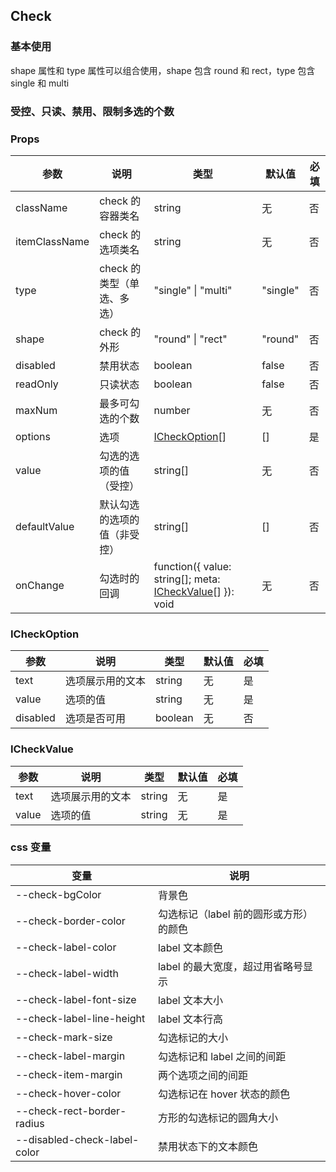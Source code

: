 ## Check

### 基本使用

shape 属性和 type 属性可以组合使用，shape 包含 round 和 rect，type 包含 single 和 multi

<code src="../demo/check/check1.tsx"></code>

### 受控、只读、禁用、限制多选的个数

<code src="../demo/check/check2.tsx"></code>

### Props

| 参数          | 说明                         | 类型                                                                     | 默认值   | 必填 |
| ------------- | ---------------------------- | ------------------------------------------------------------------------ | -------- | ---- |
| className     | check 的容器类名             | string                                                                   | 无       | 否   |
| itemClassName | check 的选项类名             | string                                                                   | 无       | 否   |
| type          | check 的类型（单选、多选）   | "single" \| "multi"                                                      | "single" | 否   |
| shape         | check 的外形                 | "round" \| "rect"                                                        | "round"  | 否   |
| disabled      | 禁用状态                     | boolean                                                                  | false    | 否   |
| readOnly      | 只读状态                     | boolean                                                                  | false    | 否   |
| maxNum        | 最多可勾选的个数             | number                                                                   | 无       | 否   |
| options       | 选项                         | [ICheckOption](#icheckoption)[]                                          | []       | 是   |
| value         | 勾选的选项的值（受控）       | string[]                                                                 | 无       | 否   |
| defaultValue  | 默认勾选的选项的值（非受控） | string[]                                                                 | []       | 否   |
| onChange      | 勾选时的回调                 | function({ value: string[]; meta: [ICheckValue](#icheckvalue)[] }): void | 无       | 否   |

### ICheckOption

| 参数     | 说明             | 类型    | 默认值 | 必填 |
| -------- | ---------------- | ------- | ------ | ---- |
| text     | 选项展示用的文本 | string  | 无     | 是   |
| value    | 选项的值         | string  | 无     | 是   |
| disabled | 选项是否可用     | boolean | 无     | 否   |

### ICheckValue

| 参数  | 说明             | 类型   | 默认值 | 必填 |
| ----- | ---------------- | ------ | ------ | ---- |
| text  | 选项展示用的文本 | string | 无     | 是   |
| value | 选项的值         | string | 无     | 是   |

### css 变量

| 变量                         | 说明                                   |
| ---------------------------- | -------------------------------------- |
| --check-bgColor              | 背景色                                 |
| --check-border-color         | 勾选标记（label 前的圆形或方形）的颜色 |
| --check-label-color          | label 文本颜色                         |
| --check-label-width          | label 的最大宽度，超过用省略号显示     |
| --check-label-font-size      | label 文本大小                         |
| --check-label-line-height    | label 文本行高                         |
| --check-mark-size            | 勾选标记的大小                         |
| --check-label-margin         | 勾选标记和 label 之间的间距            |
| --check-item-margin          | 两个选项之间的间距                     |
| --check-hover-color          | 勾选标记在 hover 状态的颜色            |
| --check-rect-border-radius   | 方形的勾选标记的圆角大小               |
| --disabled-check-label-color | 禁用状态下的文本颜色                   |
